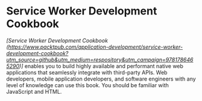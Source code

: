 # Service Worker Development Cookbook

*[Service Worker Development Cookbook (https://www.packtpub.com/application-development/service-worker-development-cookbook?utm_source=github&utm_medium=respository&utm_campaign=9781786465290)]* enables you to build highly available and performant native web applications that seamlessly integrate with third-party APIs. Web developers, mobile application developers, and software engineers with any level of knowledge can use this book. You should be familiar with JavaScript and HTML.
